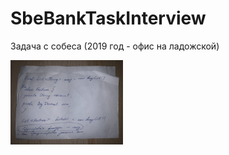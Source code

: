 # SbeBankTaskInterview
Задача с собеса (2019 год - офис на ладожской)
<div align="left">
    <img src="https://github.com/VladimirZhdanov/SbeBankTaskInterview/blob/master/task.jpg?raw=true" width="180px"</img>
</div>
